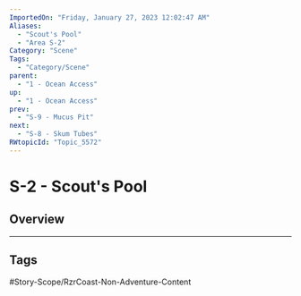 ```yaml
---
ImportedOn: "Friday, January 27, 2023 12:02:47 AM"
Aliases:
  - "Scout's Pool"
  - "Area S-2"
Category: "Scene"
Tags:
  - "Category/Scene"
parent:
  - "1 - Ocean Access"
up:
  - "1 - Ocean Access"
prev:
  - "S-9 - Mucus Pit"
next:
  - "S-8 - Skum Tubes"
RWtopicId: "Topic_5572"
---
```

# S-2 - Scout's Pool
## Overview

---
## Tags
#Story-Scope/RzrCoast-Non-Adventure-Content

